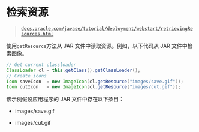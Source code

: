 # 检索资源

> [`docs.oracle.com/javase/tutorial/deployment/webstart/retrievingResources.html`](https://docs.oracle.com/javase/tutorial/deployment/webstart/retrievingResources.html)

使用`getResource`方法从 JAR 文件中读取资源。例如，以下代码从 JAR 文件中检索图像。

```java
// Get current classloader
ClassLoader cl = this.getClass().getClassLoader();
// Create icons
Icon saveIcon  = new ImageIcon(cl.getResource("images/save.gif"));
Icon cutIcon   = new ImageIcon(cl.getResource("images/cut.gif"));

```

该示例假设应用程序的 JAR 文件中存在以下条目：

+   images/save.gif

+   images/cut.gif
